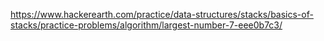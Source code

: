 https://www.hackerearth.com/practice/data-structures/stacks/basics-of-stacks/practice-problems/algorithm/largest-number-7-eee0b7c3/
